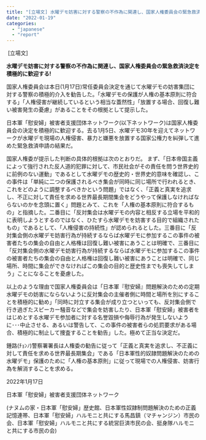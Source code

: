 ```yaml
---
title: "[立場文] 水曜デモ妨害に対する警察の不作為に関連し、国家人権委員会の緊急救済決定を積極的に歓迎する!"
date: "2022-01-19"
categories: 
  - "japanese"
  - "report"
---
```


 \[立場文\]

**水曜デモ妨害に対する警察の不作為に関連し、国家人権委員会の緊急救済決定を積極的に歓迎する!**

国家人権委員会は本日(1月17日)常任委員会決定を通じて水曜デモの妨害集団に対する警察の積極的介入を勧告した。「水曜デモの保護が人権の基本原則に符合する」「人権侵害が継続しているという相当な蓋然性」「放置する場合、回復し難い被害発生の憂慮」があることをその根拠として提示した。

日本軍「慰安婦」被害者支援団体ネットワーク(以下ネットワーク)は国家人権委員会の決定を積極的に歓迎する。去る1月5日、水曜デモ30年を迎えてネットワークが水曜デモ現場の人権侵害、暴力と嫌悪を放置する国家公権力を糾弾して進めた緊急救済申請の結果だ。

国家人権委が提示した判断の具体的根拠は次のとおりだ。 まず、「日本帝国主義によって強行された反人道的犯罪に対して、市民社会がその責任を問う世界史的に前例のない運動」であるとして水曜デモの歴史的・世界史的意味を確認し、この事件は「単純に二つの保護されるべき集会が同時に同じ場所で行われるとき、これをどのように調整するべきかという問題」ではなく、「正義と真実を追求し、不正に対して責任を求める世界最長期間集会をどうやって保護しなければならないのかを念頭に置く」問題とみて、これを「人権の基本原則に符合するもの」と指摘した。二番目に「反対集会は水曜デモの内容と相反する立場を平和的に表明しようとするのではなく、ひたすら水曜デモを妨害する目的で組織されたもの」であるとして、「人権侵害の持続性」が認められるとした。三番目に「反対集会側の水曜デモ妨害行為が持続するならば水曜デモに参加するこの事件の被害者たちの集会の自由と人格権は回復し難い被害にあうことは明確で、三番目に「反対集会側の水曜デモ妨害行為が持続するならば水曜デモに参加するこの事件の被害者たちの集会の自由と人格権は回復し難い被害にあうことは明確で、同じ場所、時間に集会ができなければこの集会の目的と歴史性までも喪失してしまう」ことになることを憂慮した。

以上のような理由で国家人権委員会は「日本軍『慰安婦』問題解決のための定期水曜デモの妨害にならないように反対集会の主催者側に時間と場所を別にすることを積極的に勧め」「同時に対立する集会が成り立つといっても、反対集会側で行き過ぎたスピーカー騒音などで集会を妨害したり、日本軍「慰安婦」被害者をはじめとする水曜デモ参加者に対する名誉毀損や侮辱行為が発生しないように･･･中止させる、あるいは警告して、この事件の被害者らの処罰要求がある場合、積極的に制止して捜査することを勧告」した。極めて正当な決定だ。

鍾路(ﾁｮﾝﾉ)警察署署長は人権委の勧告に従って「正義と真実を追求し、不正義に対して責任を求める世界最長期集会」である「日本軍性的奴隷問題解決のための水曜デモ」保護のために「人権の基本原則」に従って現場での人権侵害、妨害行為を解消することを求める。

2022年1月17日

日本軍「慰安婦」被害者支援団体ネットワーク

(ナヌムの家・日本軍「慰安婦」歴史館、日本軍性奴隷制問題解決のための正義記憶連帯、日本軍「慰安婦」ハルモニと共にする馬昌鎮（マチャンジン）市民の会、日本軍「慰安婦」ハルモニと共にする統営巨済市民の会、挺身隊ハルモニと共にする市民の会)
